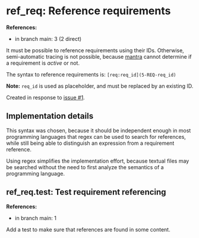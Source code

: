 # ref_req: Reference requirements

**References:**

- in branch main: 3 (2 direct)

It must be possible to reference requirements using their IDs.
Otherwise, semi-automatic tracing is not possible, because [mantra](https://github.com/mhatzl/mantra) cannot determine if a requirement is *active* or not.

The syntax to reference requirements is: `[req:req_id](5-REQ-req_id)`

**Note:** `req_id` is used as placeholder, and must be replaced by an existing ID.

Created in response to [issue #1](https://github.com/mhatzl/mantra/issues/1).

## Implementation details

This syntax was chosen, because it should be independent enough in most programming languages that regex can be used to search for references, while still being able to distinguish an expression from a requirement reference.

Using regex simplifies the implementation effort, because textual files may be searched without the need to first analyze the semantics of a programming language.

## ref_req.test: Test requirement referencing

**References:**

- in branch main: 1

Add a test to make sure that references are found in some content.
